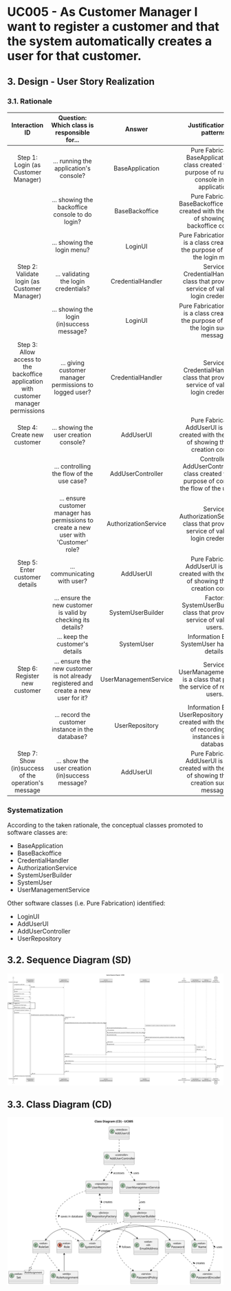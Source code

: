 # UC005 - As Customer Manager I want to register a customer and that the system automatically creates a user for that customer.

## 3. Design - User Story Realization

### 3.1. Rationale

|                                    Interaction ID                                    |                      Question: Which class is responsible for...                       |        Answer         |                                            Justification (with patterns)                                            |
|:------------------------------------------------------------------------------------:|:--------------------------------------------------------------------------------------:|:---------------------:|:-------------------------------------------------------------------------------------------------------------------:|
|                         Step 1: Login (as Customer Manager)                          |                         ... running the application's console?                         |    BaseApplication    |   Pure Fabrication: BaseApplication is a class created with the purpose of running a console in our application.    |
|                                                                                      |                    ... showing the backoffice console to do login?                     |    BaseBackoffice     |       Pure Fabrication: BaseBackoffice is a class created with the purpose of showing the backoffice console.       |
|                                                                                      |                              ... showing the login menu?                               |        LoginUI        |              Pure Fabrication: LoginUI is a class created with the purpose of showing the login menu.               |
|                     Step 2: Validate login (as Customer Manager)                     |                         ... validating the login credentials?                          |   CredentialHandler   |          Service: CredentialHandler is a class that provides the service of validating login credentials.           |
|                                                                                      |                       ... showing the login (in)success message?                       |        LoginUI        |         Pure Fabrication: LoginUI is a class created with the purpose of showing the login success message.         |
| Step 3: Allow access to the backoffice application with customer manager permissions |                ... giving customer manager permissions to logged user?                 |   CredentialHandler   |          Service: CredentialHandler is a class that provides the service of validating login credentials.           |
|                             Step 4: Create new customer                              |                         ... showing the user creation console?                         |       AddUserUI       |        Pure Fabrication: AddUserUI is a class created with the purpose of showing the user creation console         |
|                                                                                      |                       ... controlling the flow of the use case?                        |   AddUserController   |     Controller: AddUserController is a class created with the purpose of controlling the flow of the use case.      |
|                                                                                      | ... ensure customer manager has permissions to create a new user with 'Customer' role? | AuthorizationService  |         Service: AuthorizationService is a class that provides the service of validating login credentials.         |
|                            Step 5: Enter customer details                            |                              ... communicating with user?                              |       AddUserUI       |        Pure Fabrication: AddUserUI is a class created with the purpose of showing the user creation console         |
|                                                                                      |             ... ensure the new customer is valid by checking its details?              |   SystemUserBuilder   |                 Factor: SystemUserBuilder is a class that provides the service of validating users.                 |
|                                                                                      |                            ... keep the customer's details                             |      SystemUser       |                                 Information Expert: SystemUser has its own details.                                 |
|                            Step 6: Register new customer                             |  ... ensure the new customer is not already registered and create a new user for it?   | UserManagementService |              Service: UserManagementService is a class that provides the service of registering users.              |
|                                                                                      |                   ... record the customer instance in the database?                    |    UserRepository     | Information Expert: UserRepository is a class created with the purpose of recording user instances in the database. |
|                 Step 7: Show (in)success of the operation's message                  |                    ... show the user creation (in)success message?                     |       AddUserUI       |    Pure Fabrication: AddUserUI is a class created with the purpose of showing the user creation success message.    |

### Systematization ##

According to the taken rationale, the conceptual classes promoted to software classes are:

* BaseApplication
* BaseBackoffice
* CredentialHandler
* AuthorizationService
* SystemUserBuilder
* SystemUser
* UserManagementService

Other software classes (i.e. Pure Fabrication) identified:

* LoginUI
* AddUserUI
* AddUserController
* UserRepository

## 3.2. Sequence Diagram (SD)

![uss003-sequence-diagram-full.svg](svg%2Fuc005-sequence-diagram-full.svg)

## 3.3. Class Diagram (CD)

![us003-class-diagram.svg](svg%2Fuc005-class-diagram.svg)